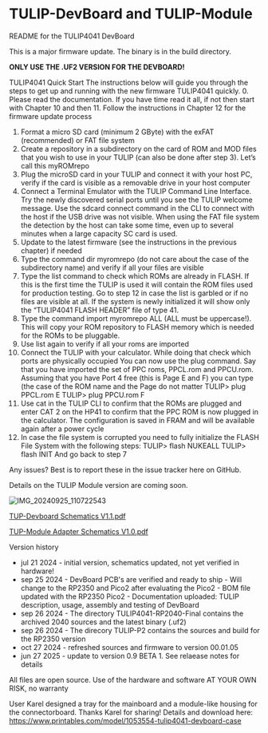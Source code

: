 # TULIP-DevBoard and TULIP-Module
README for the TULIP4041 DevBoard

This is a major firmware update. The binary is in the build directory.

**ONLY USE THE .UF2 VERSION FOR THE DEVBOARD!**

TULIP4041 Quick Start
The instructions below will guide you through the steps to get up and running with the new firmware TULIP4041 quickly.
0.  Please read the documentation. If you have time read it all, if not then start with Chapter 10 and then 11. Follow the instructions in Chapter 12 for the firmware update process
1.	Format a micro SD card (minimum 2 GByte) with the exFAT (recommended) or FAT file system
2.	Create a repository in a subdirectory on the card of ROM and MOD files that you wish to use in your TULIP (can also be done after step 3). Let’s call this myROMrepo
3.	Plug the microSD card in your TULIP and connect it with your host PC, verify if the card is visible as a removable drive in your host computer
4.	Connect a Terminal Emulator with the TULIP Command Line Interface. Try the newly discovered serial ports until you see the TULIP welcome message. Use the sdcard connect command in the CLI to connect with the host if the USB drive was not visible. When using the FAT file system the detection by the host can take some time, even up to several minutes when a large capacity SC card is used.
5.	Update to the latest firmware (see the instructions in the previous chapter) if needed
6.	Type the command dir myromrepo (do not care about the case of the subdirectory name) and verify if all your files are visible
7.	Type the list command to check which ROMs are already in FLASH. If this is the first time the TULIP is used it will contain the ROM files used for production testing. Go to step 12 in case the list is garbled or if no files are visible at all. If the system is newly initialized it will show only the “TULIP4041 FLASH HEADER” file of type 41.
8.	Type the command import myromrepo ALL (ALL must be uppercase!). This will copy your ROM repository to FLASH memory which is needed for the ROMs to be pluggable. 
9.	Use list again to verify if all your roms are imported
10.	Connect the TULIP with your calculator. While doing that check which ports are physically occupied
You can now use the plug command. Say that you have imported the set of PPC roms, PPCL.rom and PPCU.rom. Assuming that you have Port 4 free (this is Page E and F) you can type (the case of the ROM name and the Page do not matter
TULIP> plug PPCL.rom E
TULIP> plug PPCU.rom F 
11.	Use cat in the TULIP CLI to confirm that the ROMs are plugged and enter CAT 2 on the HP41 to confirm that the PPC ROM is now plugged in the calculator. The configuration is saved in FRAM and will be available again after a power cycle
12.	In case the file system is corrupted you need to fully initialize the FLASH File System with the following steps:
TULIP> flash NUKEALL
TULIP> flash INIT
And go back to step 7

Any issues? Best is to report these in the issue tracker here on GitHub.

Details on the TULIP Module version are coming soon.

![IMG_20240925_110722543](https://github.com/user-attachments/assets/33102d0d-1736-4b8a-81de-e93384321606)

[TUP-Devboard Schematics V1.1.pdf](https://github.com/user-attachments/files/16324529/TUP-Devboard.Schematics.V1.1.pdf)

[TUP-Module Adapter Schematics V1.0.pdf](https://github.com/user-attachments/files/16324675/TUP-Module.Adapter.Schematics.V1.0.pdf)

Version history

- jul 21 2024   - initial version, schematics updated, not yet verified in hardware!
- sep 25 2024   - DevBoard PCB's are verified and ready to ship
                - Will change to the RP2350 and Pico2 after evaluating the Pico2
                - BOM file updated with the RP2350 Pico2
                - Documentation uploaded: TULIP description, usage, assembly and testing of DevBoard
- sep 26 2024   - The directory TULIP4041-RP2040-Final contains the archived 2040 sources and the latest binary (.uf2)
- sep 26 2024   - The direcory TULIP-P2 contains the sources and build for the RP2350 version
- oct 27 2024   - refreshed sources and firmware to version 00.01.05
- jun 27 2025   - update to version 0.9 BETA 1. See relaease notes for details

All files are open source. Use of the hardware and software AT YOUR OWN RISK, no warranty

User Karel designed a tray for the mainboard and a module-like housing for the connectorboard. Thanks Karel for sharing! Details and download here: https://www.printables.com/model/1053554-tulip4041-devboard-case
